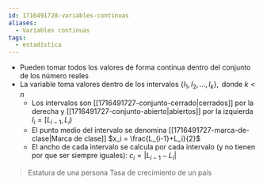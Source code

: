 ```yaml
---
id: 1716491728-variables-continuas
aliases:
  - Variables continuas
tags:
  - estadística
---
```


- Pueden tomar todos los valores de forma continua dentro del conjunto de los número reales
- La variable toma valores dentro de los intervalos $\{I_1, I_2, ..., I_k\},  \text{ donde } k < n$
	- Los intervalos son [[1716491727-conjunto-cerrado|cerrados]] por la derecha y [[1716491727-conjunto-abierto|abiertos]] por la izquierda $I_i = [L_{i-1},L_i)$
	- El punto medio del intervalo se denomina [[1716491727-marca-de-clase|Marca de clase]] $x_i = \frac{L_{i-1}+L_i}{2}$
	- El ancho de cada intervalo se calcula por cada intervalo (y no tienen por que ser siempre iguales): $c_i = |L_{i-1}-L_i|$

>Estatura de una persona
>Tasa de crecimiento de un país